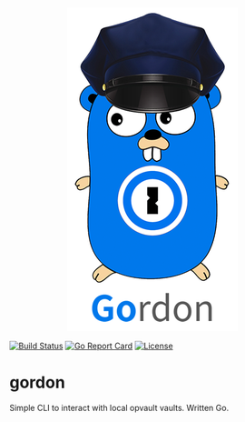 <p align="center">
<img src="assets/logo.png" alt="gordon" title="gordon" />
</p>

[![Build Status](https://travis-ci.org/codejanovic/gordon.svg?branch=develop)](https://travis-ci.org/codejanovic/gordon)
[![Go Report Card](https://goreportcard.com/badge/codejanovic/go-1password)](http://goreportcard.com/report/codejanovic/gordon)
[![License](https://img.shields.io/badge/license-MIT-blue.svg)](https://github.com/containous/traefik/blob/master/LICENSE.md)
# gordon
Simple CLI to interact with local opvault vaults. Written Go.

